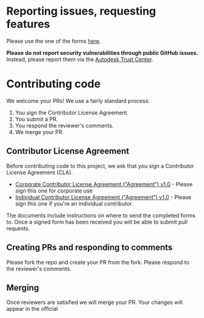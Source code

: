 
# Reporting issues, requesting features
Please use the one of the forms [here](../../issues/new/choose).

**Please do not report security vulnerabilities through public GitHub issues.** Instead, please report them via the [Autodesk Trust Center](https://www.autodesk.com/trust/contact-us). 

# Contributing code
We welcome your PRs! We use a fairly standard process:
1. You sign the Contributor License Agreement.
2. You submit a PR.
3. You respond the reviewer's comments.
4. We merge your PR.

## Contributor License Agreement
Before contributing code to this project, we ask that you sign a Contributor License Agreement (CLA).

+ [Corporate Contributor License Agreement ("Agreement") v1.0](Autodesk_Form_Corp_Contrib_Agmt_for_Open_Source.pdf) - Please sign this one for corporate use
+ [Individual Contributor License Agreement ("Agreement") v1.0](Autodesk_Form_Ind_Contrib_Agmt_for_OpenSource.pdf) - Please sign this one if you're an individual contributor

The documents include instructions on where to send the completed forms to.  Once a signed form has been received you will be able to submit pull requests.
## Creating PRs and responding to comments
Please fork the repo and create your PR from the fork. Please respond to the reviewer's comments.
## Merging
Once reviewers are satisfied we will merge your PR. Your changes will appear in the official 

